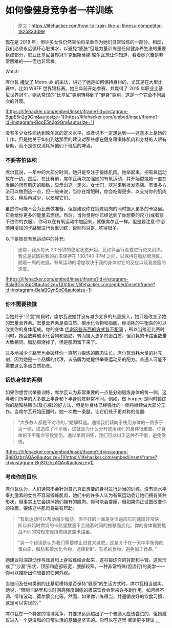 # 如何像健身竞争者一样训练

> 原文：<https://lifehacker.com/how-to-train-like-a-fitness-competitor-1825833099>

现在是 2018 年，但许多女性仍然害怕将举重作为她们日常锻炼的一部分。相反，我们必须永远循环心脏排水，以避免“膨胀”但是力量训练是任何健身养生法的重要组成部分，职业比基尼世界冠军克里斯蒂娜·席尔瓦想让你知道，看着她兴奋是非常困难的——但也非常棒。

Watch

席尔瓦 [接受了](http://metro.co.uk/2018/05/07/train-like-bikini-model-world-champion-7518377/) Metro.uk 的采访，讲述了她是如何保持身材的，尤其是在大型比赛中，比如 WBFF 世界锦标赛。她三年前开始参赛，并赢得了 2015 年职业比基尼世界冠军。她从常规的“比基尼”类别转移到了“健身”类别，这是一个完全不同层次的外观。

 [https://lifehacker.com/embed/inset/iframe?id=instagram-BgpE5n2g9Gm&autosize=1](https://lifehacker.com/embed/inset/iframe?id=instagram-BgpE5n2g9Gm&autosize=1) 

没有多少女性能达到席尔瓦的定义水平，或者说不一定想达到——这基本上是她的工作。但是她关于如何到达那里的建议对那些想在健身房锻炼肌肉和身材的人很有帮助，而不是仅仅消耗掉他们下班后的啤酒。

### 不要害怕体积

席尔瓦说，一年中的大部分时间，她只是专注于锻炼肌肉。她举起来，把有氧运动放在一边。然后，在比赛前，席尔瓦再次加强她的有氧运动，并开始燃烧她一直在发展的所有肌肉的脂肪，显示出这一定义。女士们，欢迎来到批发商店。有很多方法可以做到这一点，但一般来说，当你在增肥时，你会吃得更多，以支持你的肌肉生长，稍后再减少，以炫耀它们。

虽然你可能不会为比赛做准备，但是建议你在锻炼肌肉的同时摄入更多的卡路里。它会给你更多的能量去燃烧。然后，当你觉得你已经达到了你想要的尺寸(或者穿不进你的衣服)，你可以在有氧运动中加回来，就像席尔瓦一样。但是要注意:你必须用增加的卡路里进行负重训练，否则你只是...吃得很多。

以下是她在有氧运动中的补充:

> 通常，我从每天 20 分钟的稳定状态开始，比如斜面行走或进行交叉训练。我总是试图将我的心率保持在 130/140 RPM 之间，以保持在脂肪燃烧区。随着一周的进展，有氧运动的增加取决于我的身体对它的反应以及我变瘦的速度。

 [https://lifehacker.com/embed/inset/iframe?id=instagram-BalaBGynSpO&autosize=1](https://lifehacker.com/embed/inset/iframe?id=instagram-BalaBGynSpO&autosize=1) 

### 你不需要挨饿

当她处于“节食”阶段时，席尔瓦说她并没有减少太多的热量摄入，她只是改变了她的宏量营养素。宏量营养素是蛋白质、碳水化合物和脂肪。你消耗的平衡真的可以改变你的身体组成。你的身体 [代谢这些东西的方式各不相同](https://lifehacker.com/how-to-use-iifym-to-calculate-your-macros-instead-of-ob-1818524072#_ga=2.171864808.953426467.1525704141-2944952217.1523556621) ，所以当接近比赛时间时，她会放弃碳水化合物和脂肪，转而摄入更多的蛋白质，但消耗的卡路里数量大致相同。脂肪燃烧掉了，但是肌肉留下来了。

过多地减少卡路里也会破坏你一直努力锻炼的肌肉生长。席尔瓦消耗大量的补充剂，因为她是一个品牌的代理，该品牌为她提供举重运动员的配方。普通人可能不需要这么多蛋白质奶昔。

### 锻炼身体的两侧

如果你想尝试举重训练，席尔瓦认为非常重要的一点是分别锻炼身体的每一侧，这与我们所学的大多数上半身和下半身锻炼非常不同。例如，做 burpee 是同时锻炼你的腿和胳膊(以及心脏)的好方法，但是你身体已经强壮的一侧将继续做大部分工作。当席尔瓦开始压腿时，她一次做一条腿，让它们处于更对称的位置:

> “大多数人都是不对称的，”她解释道。通常我们倾向于使用身体的一侧多于另一侧，这造成了不平衡，这就是为什么分开使用我们的身体很重要。你身体的不平衡会导致受伤。通过单侧训练，我们可以纠正这种不平衡，避免受伤。

 [https://lifehacker.com/embed/inset/iframe?id=instagram-Bg8OzbzAQAo&autosize=1](https://lifehacker.com/embed/inset/iframe?id=instagram-Bg8OzbzAQAo&autosize=1) 

### 考虑你的目标

席尔瓦认为，人们通常不会针对自己真正想要的身材进行适当的训练。没有高水平睾丸激素的女性不容易锻炼肌肉，她们中的许多人认为有氧运动会让她们拥有某种形状，但事实上它会烧掉她们拥有的肌肉。你可能会变瘦，但如果你正试图改变你的轮廓，锻炼这些肌肉将最有帮助:

> “有氧运动可以帮助减少脂肪，但不好的一面是身体适应它的速度非常快，所以开始时燃烧的卡路里数量不会随着时间的推移而变化。你的身体需要挑战不同的常规来保持燃烧这些卡路里。
> 
> “另一个错误是认为我们需要停止进食来减肥。这是关于在一天中平衡你的蛋白质、脂肪和碳水化合物，选择新鲜、有机的食物，避免加工食品。”

她建议将深蹲动作与压肩和上身锻炼结合起来，这将锻炼你的背部和手臂。这就形成了“沙漏”形状，顶部和底部较宽，腰部较窄。一种非常特殊(但流行)的美学——你可以推断出你想要的任何外观。

当被问及任何类别的比基尼模特是否保持“健康”的生活方式时，席尔瓦相当诚实。她说，“限制卡路里和长时间高强度训练的极端饮食会带来许多副作用，如月经不调、情绪波动、荷尔蒙变化等。然而，如果你训练得当，并遵循良好的饮食习惯，这是可以实现的。”

席尔瓦在一个特定的领域竞争，其要求远远超出了一个普通人应该尝试的，但她建议进入一个更温和的日常生活的基础是坚实的。你可以在这里 阅读更多建议 [。](http://metro.co.uk/2018/05/07/train-like-bikini-model-world-champion-7518377/)